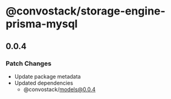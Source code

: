 # @convostack/storage-engine-prisma-mysql

## 0.0.4

### Patch Changes

- Update package metadata
- Updated dependencies
  - @convostack/models@0.0.4
